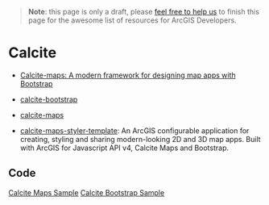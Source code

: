 > **Note**: this page is only a draft, please [feel free to help us](https://github.com/hhkaos/awesome-arcgis#contributions) to finish this page for the awesome list of resources for ArcGIS Developers.

# Calcite
<!-- START doctoc -->
<!-- END doctoc -->

* [Calcite-maps: A modern framework for designing map apps with Bootstrap](https://github.com/Esri/calcite-maps)

* [calcite-bootstrap](https://github.com/Esri/calcite-bootstrap/issues)
* [calcite-maps](https://github.com/Esri/calcite-maps/issues)

* [calcite-maps-styler-template](calcite-maps-styler-template): An ArcGIS configurable application for creating, styling and sharing modern-looking 2D and 3D map apps. Built with ArcGIS for Javascript API v4, Calcite Maps and Bootstrap.


## Code
[Calcite Maps Sample](https://esri-es.github.io/arcgis-web-samples/jquery/#module)
[Calcite Bootstrap Sample](https://esri-es.github.io/arcgis-web-samples/jquery/#calcite-bootstrap)
